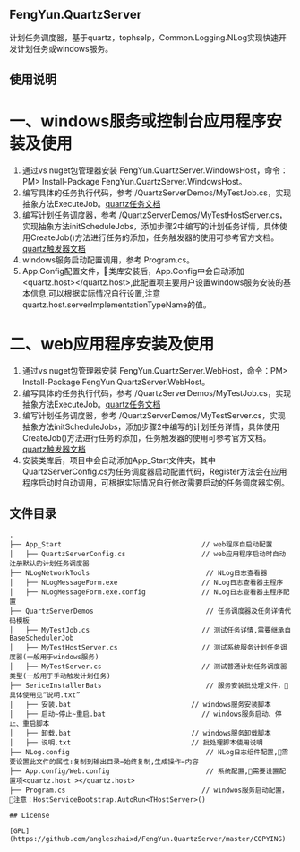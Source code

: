 ﻿## FengYun.QuartzServer

计划任务调度器，基于quartz，tophselp，Common.Logging.NLog实现快速开发计划任务或windows服务。


## 使用说明

# 一、windows服务或控制台应用程序安装及使用 
1. 通过vs nuget包管理器安装 FengYun.QuartzServer.WindowsHost，命令：PM> Install-Package FengYun.QuartzServer.WindowsHost。
2. 编写具体的任务执行代码，参考 /QuartzServerDemos/MyTestJob.cs，实现抽象方法ExecuteJob。[quartz任务文档](https://www.quartz-scheduler.net/documentation/quartz-2.x/tutorial/more-about-jobs.html)
3. 编写计划任务调度器，参考 /QuartzServerDemos/MyTestHostServer.cs，实现抽象方法initScheduleJobs，添加步骤2中编写的计划任务详情，具体使用CreateJob<TJob>()方法进行任务的添加，任务触发器的使用可参考官方文档。[quartz触发器文档](https://www.quartz-scheduler.net/documentation/quartz-2.x/tutorial/crontriggers.html)
4. windows服务启动配置调用，参考 Program.cs。
5. App.Config配置文件，🌹类库安装后，App.Config中会自动添加<quartz.host></quartz.host>,此配置项主要用户设置windows服务安装的基本信息,可以根据实际情况自行设置,注意quartz.host.serverImplementationTypeName的值。

# 二、web应用程序安装及使用
1. 通过vs nuget包管理器安装 FengYun.QuartzServer.WebHost，命令：PM> Install-Package FengYun.QuartzServer.WebHost。
2. 编写具体的任务执行代码，参考 /QuartzServerDemos/MyTestJob.cs，实现抽象方法ExecuteJob。[quartz任务文档](https://www.quartz-scheduler.net/documentation/quartz-2.x/tutorial/more-about-jobs.html)
3. 编写计划任务调度器，参考 /QuartzServerDemos/MyTestServer.cs，实现抽象方法initScheduleJobs，添加步骤2中编写的计划任务详情，具体使用CreateJob<TJob>()方法进行任务的添加，任务触发器的使用可参考官方文档。[quartz触发器文档](https://www.quartz-scheduler.net/documentation/quartz-2.x/tutorial/crontriggers.html)
4. 安装类库后，项目中会自动添加App_Start文件夹，其中QuartzServerConfig.cs为任务调度器启动配置代码，Register方法会在应用程序启动时自动调用，可根据实际情况自行修改需要启动的任务调度器实例。


## 文件目录

```
.
├── App_Start									// web程序自启动配置
│   ├── QuartzServerConfig.cs					// web应用程序启动时自动注册默认的计划任务调度器
├── NLogNetworkTools                             // NLog日志查看器
│   ├── NLogMessageForm.exe						// NLog日志查看器主程序
│   ├── NLogMessageForm.exe.config				// NLog日志查看器主程序配置
├── QuartzServerDemos                            // 任务调度器及任务详情代码模板
│   ├── MyTestJob.cs							// 测试任务详情,需要继承自BaseSchedulerJob
│   ├── MyTestHostServer.cs						// 测试系统服务计划任务调度器(一般用于windows服务)
│   ├── MyTestServer.cs							// 测试普通计划任务调度器类型(一般用于手动触发计划任务)
├── SericeInstallerBats                          // 服务安装批处理文件，🌹具体使用见“说明.txt”
│   ├── 安装.bat								// windows服务安装脚本
│   ├── 启动~停止~重启.bat						// windows服务启动、停止、重启脚本
│   ├── 卸载.bat								// windows服务卸载脚本
│   ├── 说明.txt								// 批处理脚本使用说明
├── NLog.config                                  // NLog日志组件配置,🌹需要设置此文件的属性:复制到输出目录=始终复制,生成操作=内容
├── App.config/Web.config                        // 系统配置,🌹需要设置配置项<quartz.host ></quartz.host>
├── Program.cs									// windwos服务启动配置，🌹注意：HostServiceBootstrap.AutoRun<THostServer>()

## License

[GPL](https://github.com/angleszhaixd/FengYun.QuartzServer/master/COPYING)
